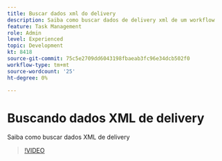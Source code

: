 ```yaml
---
title: Buscar dados xml do delivery
description: Saiba como buscar dados de delivery xml de um workflow
feature: Task Management
role: Admin
level: Experienced
topic: Development
kt: 8418
source-git-commit: 75c5e2709dd6043198fbaeab3fc96e34dcb502f0
workflow-type: tm+mt
source-wordcount: '25'
ht-degree: 0%

---
```



# Buscando dados XML de delivery

Saiba como buscar dados XML de delivery

>[!VIDEO](https://video.tv.adobe.com/v/335949?quality=12)
